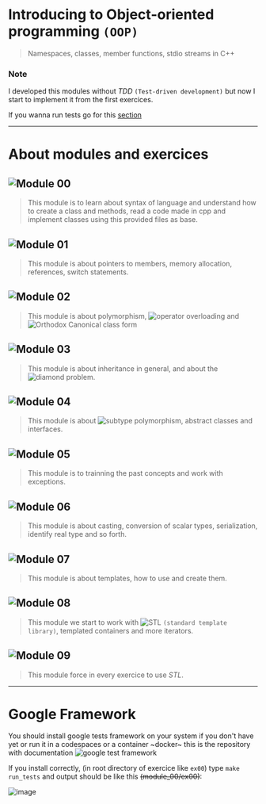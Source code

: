 # Introducing to Object-oriented programming `(OOP)`
>Namespaces, classes, member functions, stdio streams in C++

### Note
I developed this modules without *TDD* `(Test-driven development)` but now I start to implement it
from the first exercices.

If you wanna run tests go for this [section](#google-test-framework)

---

# About modules and exercices
## ![Module 00](module_00/)
> This module is to learn about syntax of language and understand how
> to create a class and methods, read a code made in cpp and implement classes using this
> provided files as base.

## ![Module 01](module_01/)
> This module is about pointers to members, memory allocation, references, switch statements.

## ![Module 02](module_02/)
> This module is about polymorphism, ![operator overloading](https://www.geeksforgeeks.org/operator-overloading-cpp/) and ![Orthodox Canonical class form](https://www.francescmm.com/orthodox-canonical-class-form/)

## ![Module 03](module_03/)
> This module is about inheritance in general, and about the ![diamond problem](https://www.makeuseof.com/what-is-diamond-problem-in-cpp/).

## ![Module 04](module_04/)
> This module is about ![subtype polymorphism](https://stackoverflow.com/questions/23505346/conceptual-difference-between-parametric-polymorphism-and-subtype-polymorphism), abstract classes and interfaces.

## ![Module 05](module_05/)
> This module is to trainning the past concepts and work with exceptions.

## ![Module 06](module_06/)
> This module is about casting, conversion of scalar types, serialization, identify real type and so forth.

## ![Module 07](module_07/)
> This module is about templates, how to use and create them.

 ## ![Module 08](module_08/)
> This module we start to work with ![STL](https://www.simplilearn.com/tutorials/cpp-tutorial/cpp-standard-template-library) `(standard template library)`, templated containers and more iterators.

## ![Module 09](module_09/)
> This module force in every exercice to use *STL*.

---

# Google Framework
You should install google tests framework on your system if you don't have yet or run it in a codespaces or a container ~docker~
this is the repository with documentation ![google test framework](https://github.com/google/googletest)

If you install correctly, (in root directory of exercice like `ex00`) type `make run_tests` and output should be like this ~~(module_00/ex00)~~:

![image](https://github.com/0bvim/cpp/assets/130008311/253086d5-105f-40cf-be85-82c6a2e51c17)
